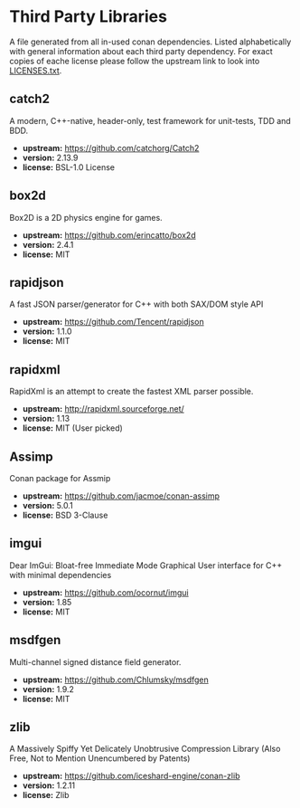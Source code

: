 # Third Party Libraries

A file generated from all in-used conan dependencies.
Listed alphabetically with general information about each third party dependency.
For exact copies of eache license please follow the upstream link to look into [LICENSES.txt](LICENSES.txt).

## catch2
A modern, C++-native, header-only, test framework for unit-tests, TDD and BDD.
- **upstream:** https://github.com/catchorg/Catch2
- **version:** 2.13.9
- **license:** BSL-1.0 License

## box2d
Box2D is a 2D physics engine for games.
- **upstream:** https://github.com/erincatto/box2d
- **version:** 2.4.1
- **license:** MIT

## rapidjson
A fast JSON parser/generator for C++ with both SAX/DOM style API
- **upstream:** https://github.com/Tencent/rapidjson
- **version:** 1.1.0
- **license:** MIT

## rapidxml
RapidXml is an attempt to create the fastest XML parser possible.
- **upstream:** http://rapidxml.sourceforge.net/
- **version:** 1.13
- **license:** MIT (User picked)

## Assimp
Conan package for Assmip
- **upstream:** https://github.com/jacmoe/conan-assimp
- **version:** 5.0.1
- **license:** BSD 3-Clause

## imgui
Dear ImGui: Bloat-free Immediate Mode Graphical User interface for C++ with minimal dependencies
- **upstream:** https://github.com/ocornut/imgui
- **version:** 1.85
- **license:** MIT

## msdfgen
Multi-channel signed distance field generator.
- **upstream:** https://github.com/Chlumsky/msdfgen
- **version:** 1.9.2
- **license:** MIT

## zlib
A Massively Spiffy Yet Delicately Unobtrusive Compression Library (Also Free, Not to Mention Unencumbered by Patents)
- **upstream:** https://github.com/iceshard-engine/conan-zlib
- **version:** 1.2.11
- **license:** Zlib

